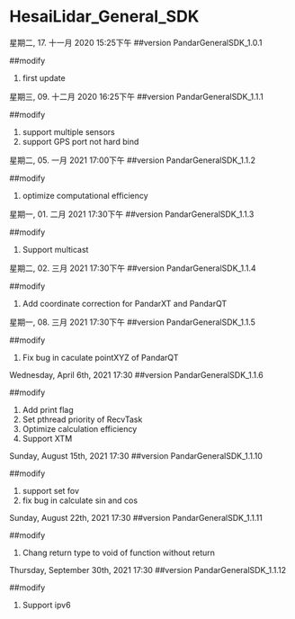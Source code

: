 # HesaiLidar_General_SDK

星期二, 17. 十一月 2020 15:25下午 
##version
PandarGeneralSDK_1.0.1 

##modify
1. first update

星期三, 09. 十二月 2020 16:25下午 
##version
PandarGeneralSDK_1.1.1 

##modify
1. support multiple sensors
2. support GPS port not hard bind 

星期二, 05. 一月 2021 17:00下午 
##version
PandarGeneralSDK_1.1.2

##modify
1. optimize computational efficiency 


星期一, 01. 二月 2021 17:30下午 
##version
PandarGeneralSDK_1.1.3

##modify
1. Support multicast

星期二, 02. 三月 2021 17:30下午 
##version
PandarGeneralSDK_1.1.4

##modify
1. Add coordinate correction for PandarXT and PandarQT

星期一, 08. 三月 2021 17:30下午 
##version
PandarGeneralSDK_1.1.5

##modify
1. Fix bug in caculate pointXYZ of PandarQT

Wednesday, April 6th, 2021 17:30
##version
PandarGeneralSDK_1.1.6

##modify
1. Add  print flag
2. Set pthread priority of RecvTask
3. Optimize calculation efficiency
4. Support XTM

Sunday, August 15th, 2021 17:30
##version
PandarGeneralSDK_1.1.10

##modify
1. support set fov
2. fix bug in calculate sin and cos

Sunday, August 22th, 2021 17:30
##version
PandarGeneralSDK_1.1.11

##modify
1. Chang return type to void of function without return

Thursday, September 30th, 2021 17:30
##version
PandarGeneralSDK_1.1.12

##modify
1. Support ipv6